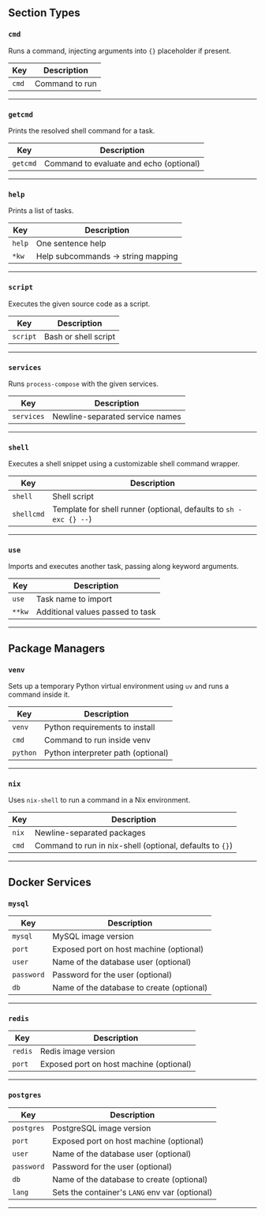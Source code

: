 ## Section Types

### `cmd`  
Runs a command, injecting arguments into `{}` placeholder if present.

| Key   | Description         |
|-------|---------------------|
| `cmd` | Command to run      |

---

### `getcmd`  
Prints the resolved shell command for a task.

| Key     | Description                             |
|---------|-----------------------------------------|
| `getcmd`| Command to evaluate and echo (optional) |

---

### `help`  
Prints a list of tasks.

| Key    | Description       |
|--------|-------------------
| `help` | One sentence help |
| `*kw`  | Help subcommands -> string mapping |

---

### `script`  
Executes the given source code as a script.

| Key      | Description         |
|----------|---------------------|
| `script` | Bash or shell script |

---

### `services`  
Runs `process-compose` with the given services.

| Key       | Description                                      |
|-----------|--------------------------------------------------|
| `services`| Newline-separated service names                  |

---

### `shell`  
Executes a shell snippet using a customizable shell command wrapper.

| Key        | Description                                                        |
|------------|--------------------------------------------------------------------|
| `shell`    | Shell script                                                       |
| `shellcmd` | Template for shell runner (optional, defaults to `sh -exc {} --`)  |

---

### `use`  
Imports and executes another task, passing along keyword arguments.

| Key     | Description                        |
|---------|------------------------------------|
| `use`   | Task name to import                |
| `**kw`  | Additional values passed to task   |

---

## Package Managers

### `venv`  
Sets up a temporary Python virtual environment using `uv` and runs a command inside it.

| Key      | Description                        |
|----------|------------------------------------|
| `venv`   | Python requirements to install     |
| `cmd`    | Command to run inside venv         |
| `python` | Python interpreter path (optional) |

---

### `nix`  
Uses `nix-shell` to run a command in a Nix environment.

| Key   | Description                                              |
|-------|----------------------------------------------------------|
| `nix` | Newline-separated packages                               |
| `cmd` | Command to run in nix-shell (optional, defaults to `{}`) |

---

## Docker Services

### `mysql`

| Key       | Description                               |
|-----------|-------------------------------------------|
| `mysql`   | MySQL image version                       |
| `port`    | Exposed port on host machine (optional)   |
| `user`    | Name of the database user (optional)      |
| `password`| Password for the user (optional)          |
| `db`      | Name of the database to create (optional) |

---

### `redis`

| Key     | Description                             |
|---------|-----------------------------------------|
| `redis` | Redis image version                     |
| `port`  | Exposed port on host machine (optional) |

---

### `postgres`

| Key       | Description                                        |
|-----------|----------------------------------------------------|
| `postgres`| PostgreSQL image version                           |
| `port`    | Exposed port on host machine (optional)            |
| `user`    | Name of the database user (optional)               |
| `password`| Password for the user (optional)                   |
| `db`      | Name of the database to create (optional)          |
| `lang`    | Sets the container's `LANG` env var (optional)     |

---
